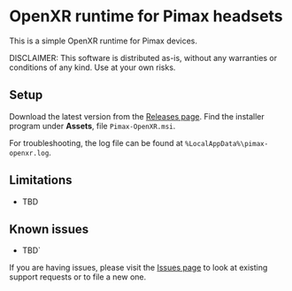 # OpenXR runtime for Pimax headsets

This is a simple OpenXR runtime for Pimax devices.

DISCLAIMER: This software is distributed as-is, without any warranties or conditions of any kind. Use at your own risks.

## Setup

Download the latest version from the [Releases page](https://github.com/mbucchia/Pimax-OpenXR/releases). Find the installer program under **Assets**, file `Pimax-OpenXR.msi`.

For troubleshooting, the log file can be found at `%LocalAppData%\pimax-openxr.log`.

## Limitations

- TBD

## Known issues

- TBD`

If you are having issues, please visit the [Issues page](https://github.com/mbucchia/Pimax-OpenXR/issues) to look at existing support requests or to file a new one.
